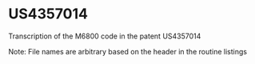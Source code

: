 # US4357014
Transcription of the M6800 code in the patent US4357014

Note: File names are arbitrary based on the header in the routine listings